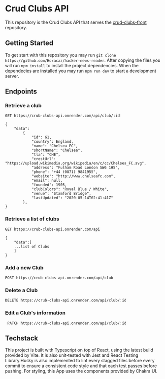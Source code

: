 # Crud Clubs API

This repository is the Crud Clubs API that serves the [crud-clubs-front](https://github.com/Horacaz/crud-clubs-front) repository.

## Getting Started

To get start with this repository you may run `git clone https://github.com/Horacaz/hacker-news-reader`. After copying the files you will run `npm install` to install the project dependencies. When the dependecies are installed you may run `npm run dev` to start a development server.

## Endpoints

### Retrieve a club

`GET https://crub-clubs-api.onrender.com/api/club/:id`

```
{
    "data":
        {
            "id": 61,
            "country": England,
            "name": "Chelsea FC",
            "shortName": "Chelsea",
            "tla": "CHE",
            "crestUrl": "https://upload.wikimedia.org/wikipedia/en/c/cc/Chelsea_FC.svg",
            "address": "Fulham Road London SW6 1HS",
            "phone": "+44 (0871) 9841955",
            "website": "http://www.chelseafc.com",
            "email": null,
            "founded": 1905,
            "clubColors": "Royal Blue / White",
            "venue": "Stamford Bridge",
            "lastUpdated": "2020-05-14T02:41:41Z"
        },
}
```

### Retrieve a list of clubs

`GET https://crub-clubs-api.onrender.com/api`

```
{
    "data":[
    ...list of Clubs
    ]
}
```

### Add a new Club

`POST https://crub-clubs-api.onrender.com/api/club`

### Delete a Club

`DELETE https://crub-clubs-api.onrender.com/api/club/:id`

### Edit a Club's information

` PATCH https://crub-clubs-api.onrender.com/api/club/:id`

## Techstack

This project is built with Typescript on top of React, using the latest build provided by Vite. It is also unit-tested with Jest and React Testing Library.Husky is also implemented to lint every stagged files before every commit to ensure a consistent code style and that each test passes before pushing. For styling, this App uses the components provided by Chakra UI.
